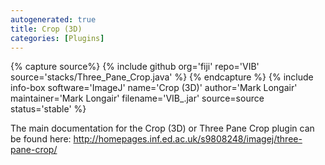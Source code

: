 ```yaml
---
autogenerated: true
title: Crop (3D)
categories: [Plugins]
---
```



{% capture source%}
{% include github org='fiji' repo='VIB' source='stacks/Three\_Pane\_Crop.java' %}
{% endcapture %}
{% include info-box software='ImageJ' name='Crop (3D)' author='Mark Longair' maintainer='Mark Longair' filename='VIB\_.jar' source=source status='stable' %}

The main documentation for the Crop (3D) or Three Pane Crop plugin can be found here: http://homepages.inf.ed.ac.uk/s9808248/imagej/three-pane-crop/


